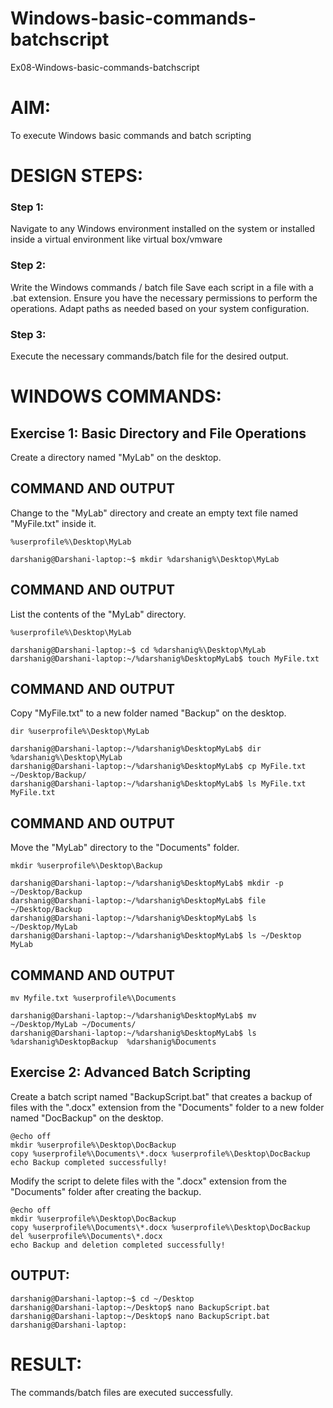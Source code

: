 # Windows-basic-commands-batchscript
Ex08-Windows-basic-commands-batchscript

# AIM:
To execute Windows basic commands and batch scripting

# DESIGN STEPS:

### Step 1:

Navigate to any Windows environment installed on the system or installed inside a virtual environment like virtual box/vmware 

### Step 2:

Write the Windows commands / batch file
Save each script in a file with a .bat extension.
Ensure you have the necessary permissions to perform the operations.
Adapt paths as needed based on your system configuration.
### Step 3:

Execute the necessary commands/batch file for the desired output. 




# WINDOWS COMMANDS:
## Exercise 1: Basic Directory and File Operations
Create a directory named "MyLab" on the desktop.


## COMMAND AND OUTPUT

Change to the "MyLab" directory and create an empty text file named "MyFile.txt" inside it.
```
%userprofile%\Desktop\MyLab
```
```
darshanig@Darshani-laptop:~$ mkdir %darshanig%\Desktop\MyLab
```
## COMMAND AND OUTPUT

List the contents of the "MyLab" directory.
```
%userprofile%\Desktop\MyLab
```
```
darshanig@Darshani-laptop:~$ cd %darshanig%\Desktop\MyLab
darshanig@Darshani-laptop:~/%darshanig%DesktopMyLab$ touch MyFile.txt
```
## COMMAND AND OUTPUT

Copy "MyFile.txt" to a new folder named "Backup" on the desktop.
```
dir %userprofile%\Desktop\MyLab
```
```
darshanig@Darshani-laptop:~/%darshanig%DesktopMyLab$ dir %darshanig%\Desktop\MyLab
darshanig@Darshani-laptop:~/%darshanig%DesktopMyLab$ cp MyFile.txt ~/Desktop/Backup/
darshanig@Darshani-laptop:~/%darshanig%DesktopMyLab$ ls MyFile.txt
MyFile.txt
```

## COMMAND AND OUTPUT

Move the "MyLab" directory to the "Documents" folder.
```
mkdir %userprofile%\Desktop\Backup 
```
```
darshanig@Darshani-laptop:~/%darshanig%DesktopMyLab$ mkdir -p ~/Desktop/Backup
darshanig@Darshani-laptop:~/%darshanig%DesktopMyLab$ file ~/Desktop/Backup
darshanig@Darshani-laptop:~/%darshanig%DesktopMyLab$ ls ~/Desktop/MyLab
darshanig@Darshani-laptop:~/%darshanig%DesktopMyLab$ ls ~/Desktop
MyLab
```


## COMMAND AND OUTPUT
```
mv Myfile.txt %userprofile%\Documents
```
```
darshanig@Darshani-laptop:~/%darshanig%DesktopMyLab$ mv ~/Desktop/MyLab ~/Documents/
darshanig@Darshani-laptop:~/%darshanig%DesktopMyLab$ ls
%darshanig%DesktopBackup  %darshanig%Documents
```


## Exercise 2: Advanced Batch Scripting
Create a batch script named "BackupScript.bat" that creates a backup of files with the ".docx" extension from the "Documents" folder to a new folder named "DocBackup" on the desktop.

```
@echo off
mkdir %userprofile%\Desktop\DocBackup
copy %userprofile%\Documents\*.docx %userprofile%\Desktop\DocBackup
echo Backup completed successfully!
```

Modify the script to delete files with the ".docx" extension from the "Documents" folder after creating the backup.

```
@echo off
mkdir %userprofile%\Desktop\DocBackup
copy %userprofile%\Documents\*.docx %userprofile%\Desktop\DocBackup
del %userprofile%\Documents\*.docx
echo Backup and deletion completed successfully!
```

## OUTPUT:
```
darshanig@Darshani-laptop:~$ cd ~/Desktop
darshanig@Darshani-laptop:~/Desktop$ nano BackupScript.bat
darshanig@Darshani-laptop:~/Desktop$ nano BackupScript.bat
darshanig@Darshani-laptop:
```

# RESULT:
The commands/batch files are executed successfully.

